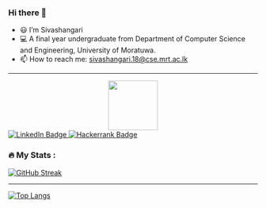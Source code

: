 ### Hi there 👋

- 😃 I’m Sivashangari
- 💻 A final year undergraduate from Department of Computer Science and Engineering, University of Moratuwa.
- 📫 How to reach me: sivashangari.18@cse.mrt.ac.lk

---

<div id="header" align="center">
  <img src="https://media.giphy.com/media/M9gbBd9nbDrOTu1Mqx/giphy.gif" width="100"/>
</div>
<div id="badges">
  <a href="http://www.linkedin.com/in/sivashangari">
    <img src="https://img.shields.io/badge/LinkedIn-blue?style=for-the-badge&logo=linkedin&logoColor=white" alt="LinkedIn Badge"/>
  </a>
  <a href="https://www.hackerrank.com/sivashangari1998">
    <img src="https://img.shields.io/badge/-HackerRank-green?style=for-the-badge&?logo=hackerrank&logoColor=white&style=for-the-badge" alt="Hackerrank Badge"/>
    
  </a>
</div>

### :fire: My Stats :

[![GitHub Streak](http://github-readme-streak-stats.herokuapp.com?user=SivashangariSivakumaran&theme=dark&background=000000)](https://git.io/streak-stats)

---

[![Top Langs](https://github-readme-stats.vercel.app/api/top-langs/?username=SivashangariSivakumaran&layout=compact&theme=vision-friendly-dark)](https://github.com/anuraghazra/github-readme-stats)
